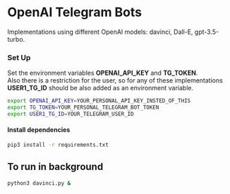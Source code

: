 # OpenAI Telegram Bots
Implementations using different OpenAI models: davinci, Dall-E, gpt-3.5-turbo.


### Set Up
Set the environment variables **OPENAI_API_KEY** and **TG_TOKEN**. <br>
Also there is a restriction for the user, so for any of these implementations **USER1_TG_ID** should be also added as an environment variable.


```sh
export OPENAI_API_KEY=YOUR_PERSONAL_API_KEY_INSTED_OF_THIS
export TG_TOKEN=YOUR_PERSONAL_TELEGRAM_BOT_TOKEN
export USER1_TG_ID=YOUR_TELEGRAM_USER_ID
```


#### Install dependencies
```sh
pip3 install -r requirements.txt
```

## To run in background
```sh
python3 davinci.py &
```
